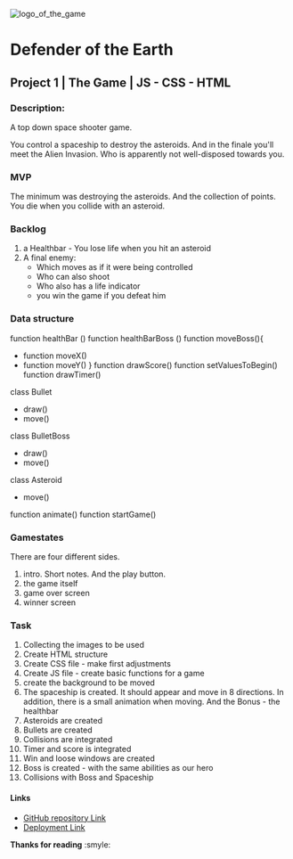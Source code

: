 ![logo_of_the_game]()

# Defender of the Earth

## Project 1 | The Game | JS - CSS - HTML

### Description:

A top down space shooter game.

You control a spaceship to destroy the asteroids. And in the finale you'll meet the Alien Invasion. 
Who is apparently not well-disposed towards you.

### MVP

The minimum was destroying the asteroids. And the collection of points. 
You die when you collide with an asteroid.

### Backlog

1. a Healthbar - You lose life when you hit an asteroid
2. A final enemy:
    - Which moves as if it were being controlled
    - Who can also shoot
    - Who also has a life indicator
    - you win the game if you defeat him

### Data structure

function healthBar ()
function healthBarBoss ()
function moveBoss(){
- function moveX()
- function moveY()
}
function drawScore()
function setValuesToBegin()
function drawTimer()

class Bullet
- draw()
- move()

class BulletBoss
- draw()
- move()

class Asteroid
- move()

function animate()
function startGame()

### Gamestates

There are four different sides.

1. intro. Short notes. And the play button.
2. the game itself
3. game over screen
4. winner screen

### Task

1. Collecting the images to be used
2. Create HTML structure 
3. Create CSS file - make first adjustments
4. Create JS file - create basic functions for a game
5. create the background to be moved
6. The spaceship is created. It should appear and move in 8 directions. 
In addition, there is a small animation when moving. And the Bonus - the healthbar
7. Asteroids are created
8. Bullets are created
9. Collisions are integrated
10. Timer and score is integrated
11. Win and loose windows are created
12. Boss is created - with the same abilities as our hero
13. Collisions with Boss and Spaceship

#### Links

- [GitHub repository Link](https://github.com/kohoki/Project-1)
- [Deployment Link](https://kohoki.github.io/Project-1/)



**Thanks for reading** :smyle: